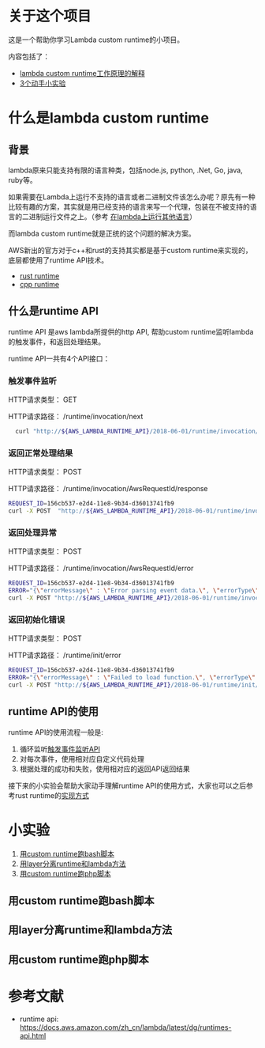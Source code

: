 # 关于这个项目
这是一个帮助你学习Lambda custom runtime的小项目。

内容包括了：
- [lambda custom runtime工作原理的解释](#什么是lambda-custom-runtime)
- [3个动手小实验](#小实验)

# 什么是lambda custom runtime
## 背景
lambda原来只能支持有限的语言种类，包括node.js, python, .Net, Go, java, ruby等。 

如果需要在Lambda上运行不支持的语言或者二进制文件该怎么办呢？原先有一种比较有趣的方案，其实就是用已经支持的语言来写一个代理，包装在不被支持的语言的二进制运行文件之上。（参考 [在lambda上运行其他语言](https://github.com/lazydragon/asap/tree/master/other_language)）

而lambda custom runtime就是正统的这个问题的解决方案。

AWS新出的官方对于c++和rust的支持其实都是基于custom runtime来实现的，底层都使用了runtime API技术。
- [rust runtime](https://github.com/awslabs/aws-lambda-rust-runtime)
- [cpp runtime](https://github.com/awslabs/aws-lambda-cpp)

## 什么是runtime API
runtime API 是aws lambda所提供的http API, 帮助custom runtime监听lambda的触发事件，和返回处理结果。

runtime API一共有4个API接口：
### 触发事件监听
HTTP请求类型： GET

HTTP请求路径： /runtime/invocation/next

```bash
  curl "http://${AWS_LAMBDA_RUNTIME_API}/2018-06-01/runtime/invocation/next"
```
### 返回正常处理结果
HTTP请求类型： POST

HTTP请求路径： /runtime/invocation/AwsRequestId/response

```bash
REQUEST_ID=156cb537-e2d4-11e8-9b34-d36013741fb9
curl -X POST  "http://${AWS_LAMBDA_RUNTIME_API}/2018-06-01/runtime/invocation/$REQUEST_ID/response"  -d "SUCCESS"
```
### 返回处理异常
HTTP请求类型： POST

HTTP请求路径： /runtime/invocation/AwsRequestId/error

```bash
REQUEST_ID=156cb537-e2d4-11e8-9b34-d36013741fb9
ERROR="{\"errorMessage\" : \"Error parsing event data.\", \"errorType\" : \"InvalidEventDataException\"}"
curl -X POST "http://${AWS_LAMBDA_RUNTIME_API}/2018-06-01/runtime/invocation/$REQUEST_ID/error"  -d "$ERROR"
```
### 返回初始化错误
HTTP请求类型： POST

HTTP请求路径： /runtime/init/error

```bash
REQUEST_ID=156cb537-e2d4-11e8-9b34-d36013741fb9
ERROR="{\"errorMessage\" : \"Failed to load function.\", \"errorType\" : \"InvalidFunctionException\"}"
curl -X POST "http://${AWS_LAMBDA_RUNTIME_API}/2018-06-01/runtime/init/error"  -d "$ERROR"
```

## runtime API的使用
runtime API的使用流程一般是:
1. 循环监听[触发事件监听API](#触发事件监听)
2. 对每次事件，使用相对应自定义代码处理
3. 根据处理的成功和失败，使用相对应的返回API返回结果

接下来的小实验会帮助大家动手理解runtime API的使用方式，大家也可以之后参考rust runtime的[实现方式](https://github.com/awslabs/aws-lambda-rust-runtime/blob/master/lambda-runtime-client/src/client.rs)


# 小实验
1. [用custom runtime跑bash脚本](#用custom-runtime跑bash脚本)
2. [用layer分离runtime和lambda方法](#用layer分离runtime和lambda方法)
3. [用custom runtime跑php脚本](#用custom-runtime跑php脚本)

## 用custom runtime跑bash脚本
## 用layer分离runtime和lambda方法
## 用custom runtime跑php脚本

# 参考文献
- runtime api: https://docs.aws.amazon.com/zh_cn/lambda/latest/dg/runtimes-api.html
